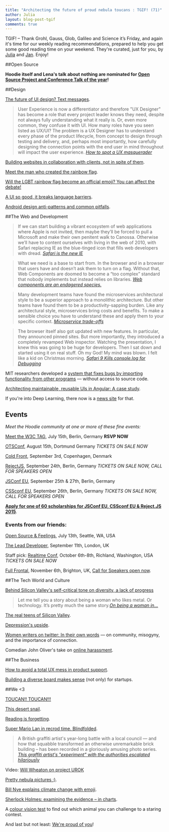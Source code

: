 ```yaml
---
title: "Architecting the future of proud nebula toucans : TGIF! (71)"
author: Julia
layout: blog-post-tgif
comments: true
---
```



TGIF! – Thank Grohl, Gauss, Glob, Galileo and Science it’s Friday, and again it's time for our weekly reading recommendations, prepared to help you get some good reading time on your weekend. They're curated, just for you, by [Julia](http://twitter.com/juschm) and [Jan](http://twitter.com/janl). Enjoy!

##Open Source


**Hoodie itself and Lena's talk about nothing are nominated for [Open Source Project and Conference Talk of the year](http://hood.ie/blog/hoodie-nominee-net-awards-2015.html "Hoodie: Nominee as Open Source Project of the Year")!**

##Design

[The future of UI design? Text messages](http://www.wired.com/2015/06/future-ui-design-old-school-text-messages/).

> User Experience is now a differentiator and therefore "UX Designer" has become a role that every project leader knows they need, despite not always fully understanding what it really is. Or, even more common, they confuse it with UI. How many roles have you seen listed as UX/UI? The problem is a UX Designer has to understand every phase of the product lifecycle, from concept to design through testing and delivery, and, perhaps most importantly, how carefully designing the connection points with the end user in mind throughout will impact the user experience. <cite>[How to spot a UX masquerader](http://www.huffingtonpost.com/sarah-deane/how-to-spot-a-ux-masquera_b_6420080.html)</cite>

[Building websites in collaboration with clients, not in spite of them](http://speckyboy.com/2015/06/28/building-websites-in-collaboration-with-clients-not-in-spite-of-them).

[Meet the man who created the rainbow flag](http://www.refinery29.com/2015/06/89702/gilbert-baker-gay-pride-rainbow-flag-creator).

[Will the LGBT rainbow flag become an official emoji? You can affect the debate!](http://thenextweb.com/insider/2015/07/02/will-the-lgbt-rainbow-flag-become-an-official-emoji-you-can-affect-the-debate/)

[A UI so good, it breaks language barriers](https://medium.com/@strawburrymiwk/a-ui-so-good-it-breaks-language-barriers-83b6e11ae4d2).

[Android design anti-patterns and common pitfalls](http://www.sitepoint.com/android-design-anti-patterns-pitfalls/).

##The Web and Development

> If we can start building a vibrant ecosystem of web applications where Apple is not invited, then maybe they’ll be forced to pull a Microsoft and make their own penitent walk to Canossa. Otherwise we’ll have to content ourselves with living in the web of 2010, with Safari replacing IE as the blue-tinged icon that fills web developers with dread. <cite>[Safari is the new IE](http://nolanlawson.com/2015/06/30/safari-is-the-new-ie/])</cite>

> What we need is a base to start from. In the browser and in a browser that users have and doesn’t ask them to turn on a flag. Without that, Web Components are doomed to become a “too complex” standard that nobody implements but instead relies on libraries. <cite>[Web components are an endagered species.](http://christianheilmann.com/2015/07/01/over-the-edge-web-components-are-an-endangered-species/)</cite>

> Many development teams have found the microservices architectural style to be a superior approach to a monolithic architecture. But other teams have found them to be a productivity-sapping burden. Like any architectural style, microservices bring costs and benefits. To make a sensible choice you have to understand these and apply them to your specific context. <cite>[Microservice trade-offs](http://martinfowler.com/articles/microservice-trade-offs.html)</cite>

> The browser itself also got updated with new features. In particular, they announced pinned sites. But more importantly, they introduced a completely revamped Web inspector. Watching the presentation, I knew this was going to be huge for developers. Then I sat down and started using it on real stuff. Oh my God! My mind was blown. I felt like a kid on Christmas morning. <cite>[Safari 9 Kills console.log for Debugging]( http://wobbabits.tumblr.com/post/121632679942/safari-9-kills-console-log-for-debugging)</cite>

MIT researchers developed a [system that fixes bugs by importing functionality from other programs](http://newsoffice.mit.edu/2015/automatic-code-bug-repair-0629) — without access to source code.

[Architecting maintainable, reusable UIs in Angular: A case study](http://kvcrawford.github.io/blog/2015/06/20/architecting-maintainable-reusable-uis-in-angular/).

If you're into Deep Learning, there now is a [news site](http://news.startup.ml/) for that.

## Events

*Meet the Hoodie community at one or more of these fine events:*

[Meet the W3C TAG](http://lanyrd.com/2015/meetthetag/), July 15th, Berlin, Germany **RSVP NOW**

[OTSConf](https://otsconf.com), August 15th, Dortmund Germany *TICKETS ON SALE NOW*

[Cold Front](https://coldfrontconf.com), September 3rd, Copenhagen, Denmark

[RejectJS](http://rejectjs.org), September 24th, Berlin, Germany *TICKETS ON SALE NOW, CALL FOR SPEAKERS OPEN*

[JSConf EU](http://2015.jsconf.eu/call-for-speakers/), September 25th & 27th, Berlin, Germany

[CSSconf EU](http://http://2015.cssconf.eu), September 26th, Berlin, Germany *TICKETS ON SALE NOW, CALL FOR SPEAKERS OPEN*

[**Apply for one of 60 scholarships for JSConf EU, CSSconf EU & Reject.JS 2015**]( http://2015.jsconf.eu/news/2015/06/22/scholarships/).

### Events from our friends:

[Open Source & Feelings](http://osfeels.com), July 13th, Seattle, WA, USA

[The Lead Developer](http://theleaddeveloper.com "The Lead Developer Conference"), September 11th, London, UK

Staff pick: [Realtime Conf](http://realtimeconf.com), October 6th-8th, Richland, Washington, USA *TICKETS ON SALE NOW*

[Full Frontal](http://2015.ffconf.org "ffconf 2015"), November 6th, Brighton, UK, [Call for Speakers open now](https://remysharp.com/2015/05/25/call-for-proposals-at-ffconf-2015).

##The Tech World and Culture

[Behind Silicon Valley's self-critical tone on diversity, a lack of progress](http://bits.blogs.nytimes.com/2015/06/28/new-diversity-reports-show-the-same-old-results/)

> Let me tell you a story about being a woman who likes metal. Or technology. It’s pretty much the same story.<cite>[On being a woman in…](http://beero.ps/2015/06/30/on-being-a-woman-in-________/)</cite>

[The real teens of Silicon Valley](https://stories.californiasunday.com/2015-06-07/real-teenagers-silicon-valley).

[Depression's upside](http://www.nytimes.com/2010/02/28/magazine/28depression-t.html?_r=0).

[Women writers on twitter: In their own words](http://lithub.com/women-writers-on-twitter-in-their-own-words/) — on community, misogyny, and the importance of connection.

Comedian John Oliver's take on [online harassment](https://youtu.be/PuNIwYsz7PI).

##The Business

[How to avoid a total UX mess in product support](http://leo.github.io/blog/avoid-a-total-ux-mess-in-product-support/).

[Building a diverse board makes sense](http://techcrunch.com/2015/06/21/building-a-diverse-board-makes-sense-for-startups/) (not only) for startups.

##We <3

[TOUCAN!! TOUCAN!!!](https://pbs.twimg.com/tweet_video/CIgBO6gVEAAT2h7.mp4)

[This desert snail](https://twitter.com/isaach/status/616390288471252992).

[Reading is forgetting](http://www.nybooks.com/blogs/nyrblog/2015/jun/26/reading-is-forgetting/).

[Super Mario Lan in recrod time. Blindfolded](https://www.youtube.com/watch?v=Aj-Mf0ZVoGs).

> A British graffiti artist's year-long battle with a local council — and how that squabble transformed an otherwise unremarkable brick building – has been recorded in a gloriously amusing photo series. <cite>[This graffiti artist's "experiment" with the authorities escalated hilariously](http://mashable.com/2015/07/01/graffiti-artist-experiment/)</cite>

Video: [Will Wheaton on project UROK](https://www.youtube.com/watch?t=208&v=K6ACzT6PCDw)

[Pretty nebula pictures :)](http://www.esa.int/spaceinimages/Images/2015/06/A_nitrogen-rich_nebula).

[Bill Nye explains climate change with emoji](https://youtu.be/rPqd20tdncg).

[Sherlock Holmes: examining the evidence – in charts](http://www.theguardian.com/books/gallery/2015/jun/29/sherlock-holmes-examining-the-evidence-in-charts).

A [colour vision test](https://www.igame.com/eye-test/) to find out which animal you can challenge to a staring contest.

And last but not least: [We're proud of you](http://www.alexandrafranzen.com/2015/06/25/im-proud-of-you/)!
